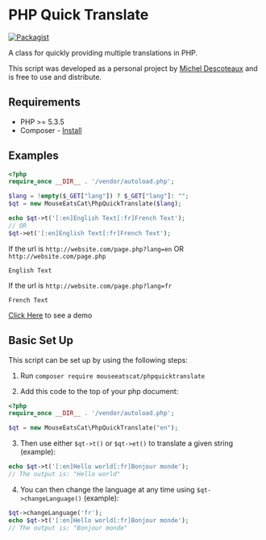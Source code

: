 # PHP Quick Translate
[![Packagist](https://img.shields.io/packagist/v/mouseeatscat/phpquicktranslate.svg?style=flat-square)](https://packagist.org/packages/mouseeatscat/phpquicktranslate)

A class for quickly providing multiple translations in PHP.

This script was developed as a personal project by [Michel Descoteaux](https://micheldescoteaux.com) and is free to use and distribute.

## Requirements

* PHP >= 5.3.5
* Composer - [Install](https://getcomposer.org/download/)

## Examples

```php
<?php
require_once __DIR__ . '/vendor/autoload.php';

$lang = !empty($_GET["lang"]) ? $_GET["lang"]: "";
$qt = new MouseEatsCat\PhpQuickTranslate($lang);

echo $qt->t('[:en]English Text[:fr]French Text');
// OR
$qt->et('[:en]English Text[:fr]French Text');
```
If the url is `http://website.com/page.php?lang=en` OR `http://website.com/page.php`
```
English Text
```
If the url is `http://website.com/page.php?lang=fr`
```
French Text
```
[Click Here](https://micheldescoteaux.com/phpquicktranslate/demo.php) to see a demo

## Basic Set Up
This script can be set up by using the following steps:

1. Run `composer require mouseeatscat/phpquicktranslate`

2. Add this code to the top of your php document:
  ```php
  <?php
  require_once __DIR__ . '/vendor/autoload.php';

  $qt = new MouseEatsCat\PhpQuickTranslate("en");
  ```

3. Then use either `$qt->t()` or `$qt->et()` to translate a given string (example):
  ```php
  echo $qt->t('[:en]Hello world[:fr]Bonjour monde');
  // The output is: "Hello world"
  ```

4. You can then change the language at any time using `$qt->changeLanguage()` (example):
  ```php
  $qt->changeLanguage('fr');
  echo $qt->t('[:en]Hello world[:fr]Bonjour monde');
  // The output is: "Bonjour monde"
  ```
